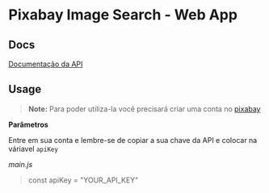 # **Pixabay Image Search** - Web App

## Docs

[Documentação da API](https://pixabay.com/api/docs/)

## Usage

> **Note:** Para poder utiliza-la você precisará criar uma conta no [pixabay](https://pixabay.com/pt/accounts/register/)

**Parâmetros**

Entre em sua conta
e lembre-se de copiar a sua chave da API e colocar na váriavel `apiKey`

*main.js*

> const apiKey = "YOUR_API_KEY"
> 
